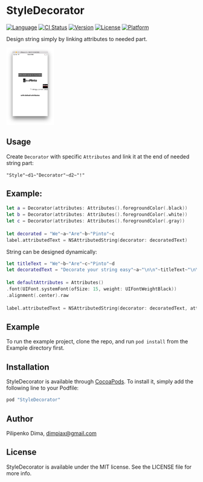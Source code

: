 # StyleDecorator

[![Language](https://img.shields.io/badge/swift-3.0-fec42e.svg)](https://swift.org/blog/swift-3-0-released/)
[![CI Status](http://img.shields.io/travis/dimpiax/StyleDecorator.svg?style=flat)](https://travis-ci.org/dimpiax/StyleDecorator)
[![Version](https://img.shields.io/cocoapods/v/StyleDecorator.svg?style=flat)](http://cocoapods.org/pods/StyleDecorator)
[![License](https://img.shields.io/cocoapods/l/StyleDecorator.svg?style=flat)](http://cocoapods.org/pods/StyleDecorator)
[![Platform](https://img.shields.io/cocoapods/p/StyleDecorator.svg?style=flat)](http://cocoapods.org/pods/StyleDecorator)

Design string simply by linking attributes to needed part.

<img src=Example/StyleDecorator/Images.xcassets/thumbnail.imageset/thumbnail.png width=25% height=25% />

## Usage
Create `Decorator` with specific `Attributes` and link it at the end of needed string part:

`"Style"~d1~"Decorator"~d2~"!"`

## Example:
```swift
let a = Decorator(attributes: Attributes().foregroundColor(.black))
let b = Decorator(attributes: Attributes().foregroundColor(.white))
let c = Decorator(attributes: Attributes().foregroundColor(.gray))

let decorated = "We"~a~"Are"~b~"Pinto"~c
label.attributedText = NSAttributedString(decorator: decoratedText)
```

String can be designed dynamically:
```swift
let titleText = "We"~b~"Are"~c~"Pinto"~d
let decoratedText = "Decorate your string easy"~a~"\n\n"~titleText~"\n\n"~"Ideas"~e~"\n"~"Thinking up smart ideas"~f~"\n\n\nwith default attributes"

let defaultAttributes = Attributes()
.font(UIFont.systemFont(ofSize: 15, weight: UIFontWeightBlack))
.alignment(.center).raw

label.attributedText = NSAttributedString(decorator: decoratedText, attributes: defaultAttributes)
```

## Example

To run the example project, clone the repo, and run `pod install` from the Example directory first.

## Installation

StyleDecorator is available through [CocoaPods](http://cocoapods.org). To install
it, simply add the following line to your Podfile:

```ruby
pod "StyleDecorator"
```

## Author

Pilipenko Dima, dimpiax@gmail.com

## License

StyleDecorator is available under the MIT license. See the LICENSE file for more info.
